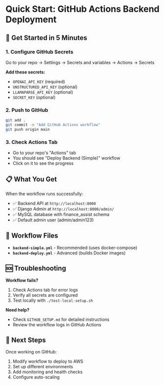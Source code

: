 # Quick Start: GitHub Actions Backend Deployment

## 🚀 Get Started in 5 Minutes

### 1. Configure GitHub Secrets
Go to your repo → Settings → Secrets and variables → Actions → Secrets

**Add these secrets:**
- `OPENAI_API_KEY` (required)
- `UNSTRUCTURED_API_KEY` (optional)
- `LLAMAPARSE_API_KEY` (optional)
- `SECRET_KEY` (optional)

### 2. Push to GitHub
```bash
git add .
git commit -m "Add GitHub Actions workflow"
git push origin main
```

### 3. Check Actions Tab
- Go to your repo's "Actions" tab
- You should see "Deploy Backend (Simple)" workflow
- Click on it to see the progress



## 📋 What You Get

When the workflow runs successfully:
- ✅ Backend API at `http://localhost:8000`
- ✅ Django Admin at `http://localhost:8000/admin/`
- ✅ MySQL database with finance_assist schema
- ✅ Default admin user (admin/admin123)

## 🔧 Workflow Files

- **`backend-simple.yml`** - Recommended (uses docker-compose)
- **`backend-deploy.yml`** - Advanced (builds Docker images)

## 🆘 Troubleshooting

**Workflow fails?**
1. Check Actions tab for error logs
2. Verify all secrets are configured
3. Test locally with `./test-local-setup.sh`

**Need help?**
- Check `GITHUB_SETUP.md` for detailed instructions
- Review the workflow logs in GitHub Actions

## 🎯 Next Steps

Once working on GitHub:
1. Modify workflow to deploy to AWS
2. Set up different environments
3. Add monitoring and health checks
4. Configure auto-scaling
